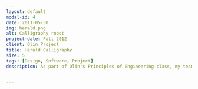 ```yaml
---
layout: default
modal-id: 4
date: 2011-05-30
img: herald.png
alt: Calligraphy robot
project-date: Fall 2012
client: Olin Project
title: Herald Calligraphy
size: 5
tags: [Design, Software, Project]
description: As part of Olin's Principles of Engineering class, my team and I built a calligraphy writing machine. Our machine has precise three-axis control. It uses a graphical user interface (GUI) that allows the user to input and format text. These inputs are then processed and passed to our microcontroller, which directs our stepper motors to produce the strokes that form text. You can learn more at our <a href="http://calligraphybyherald.wixsite.com/herald">project site</a>. You can also check out writeups on <a href="http://hackaday.com/2013/03/08/handwriting-suck-build-a-machine-to-do-it-for-you/">hackaday</a> and <a href="http://www.techhive.com/article/2030519/this-robot-has-better-handwriting-than-you-do-and-other-stuff-you-missed-.html">TechHive</a>. <p></p> <iframe width="560" height="315" src="https://www.youtube.com/embed/E9bdaHhcjR4" frameborder="0" allowfullscreen></iframe>


---
```

